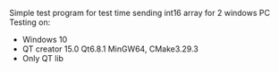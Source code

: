 Simple test program for test time sending int16 array for 2 windows PC
Testing on:
- Windows 10 
- QT creator 15.0  Qt6.8.1 MinGW64, CMake3.29.3
- Only QT lib
